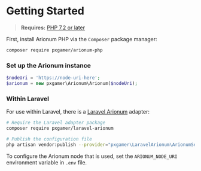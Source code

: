 # Getting Started

> **Requires:** [PHP 7.2 or later](https://php.net/releases)

First, install Arionum PHP via the `Composer` package manager:

```bash
composer require pxgamer/arionum-php
```

### Set up the Arionum instance

```php
$nodeUri = 'https://node-uri-here';
$arionum = new pxgamer\Arionum\Arionum($nodeUri);
```

### Within Laravel

For use within Laravel, there is a [Laravel Arionum][link-laravel-arionum] adapter:

```bash
# Require the Laravel adapter package
composer require pxgamer/laravel-arionum

# Publish the configuration file
php artisan vendor:publish --provider="pxgamer\LaravelArionum\ArionumServiceProvider"
```

To configure the Arionum node that is used, set the `ARIONUM_NODE_URI` environment variable in `.env` file.

[link-laravel-arionum]: https://github.com/pxgamer/laravel-arionum
